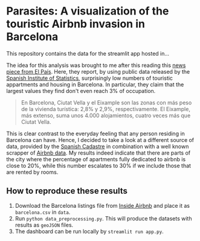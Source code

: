 # Parasites: A visualization of the touristic Airbnb invasion in Barcelona

This repository contains the data for the streamlit app hosted in...

The idea for this analysis was brought to me after this reading this [news piece from El País](https://elpais.com/economia/2025-07-02/donde-estan-los-casi-400000-pisos-turisticos-de-espana-el-mapa-calle-a-calle.html). Here, they report, by using public data released by the [Spanish Institute of Statistics](https://www.ine.es/),  surprisingly low numbers of touristic appartments and housing in Barcelona. In particular, they claim that the largest values they find don't even reach 3% of occupation.

> En Barcelona, Ciutat Vella y el Eixample son las zonas con más peso de la vivienda turística: 2,8% y 2,9%, respectivamente. El Eixample, más extenso, suma unos 4.000 alojamientos, cuatro veces más que Ciutat Vella.

This is clear contrast to the everyday feeling that any person residing in Barcelona can have. Hence, I decided to take a look at a different source of data, provided by the [Spanish Cadastre](https://www.catastro.hacienda.gob.es/webinspire/index.html) in combination with a well known scrapper of [Airbnb data](https://insideairbnb.com/get-the-data/). My results indeed indicate that there are parts of the city where the percentage of apartments fully dedicated to airbnb is close to 20%, while this number escalates to 30% if we include those that are rented by rooms.

## How to reproduce these results

1. Download the Barcelona listings file from [Inside Airbnb](https://insideairbnb.com/get-the-data/) and place it as `barcelona.csv` in `data`.
2. Run `python data_preprocessing.py`. This will produce the datasets with results as `geoJSON` files.
3. The dashboard can be run locally by `streamlit run app.py`.